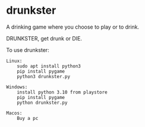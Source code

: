 # drunkster
A drinking game where you choose to play or to drink.

DRUNKSTER, get drunk or DIE.

To use drunkster:

    Linux:
        sudo apt install python3
        pip install pygame
        python3 drunkster.py

    Windows:
        install python 3.10 from playstore
        pip install pygame
        python drunkster.py

    Macos:
        Buy a pc